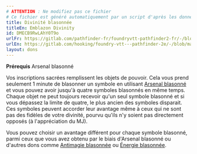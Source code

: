 ```yaml
---
# ATTENTION : Ne modifiez pas ce fichier
# Ce fichier est généré automatiquement par un script d'après les données du module Foundry VTT officiel et de sa traduction
title: Divinité blasonnée
titleEn: Emblazon Divinity
id: DMECB9RwLAhY0T9o
urlFr: https://gitlab.com/pathfinder-fr/foundryvtt-pathfinder2-fr/-/blob/master/data/feats/DMECB9RwLAhY0T9o.htm
urlEn: https://gitlab.com/hooking/foundry-vtt---pathfinder-2e/-/blob/master/packs/data/feats.db/emblazon-divinity.json
layout: dons
---
```

**Prérequis** Arsenal blasonné

Vos inscriptions sacrées remplissent les objets de pouvoir. Cela vous prend seulement 1 minute de blasonner un symbole en utilisant [Arsenal blasonné](arsenal-blasonné.md) et vous pouvez avoir jusqu'à quatre symboles blasonnés en même temps. Chaque objet ne peut toujours recevoir qu'un seul symbole blasonné et si vous dépassez la limite de quatre, le plus ancien des symboles disparait. Ces symboles peuvent accorder leur avantage même à ceux qui ne sont pas des fidèles de votre divinité, pourvu qu'ils n'y soient pas directement opposés (à l'appréciation du MJ).

Vous pouvez choisir un avantage différent pour chaque symbole blasonné, parmi ceux que vous avez obtenu par le biais d'Arsenal blasonné ou d'autres dons comme [Antimagie blasonnée](antimagie-blasonnée.md) ou [Énergie blasonnée](énergie-blasonnée.md).
